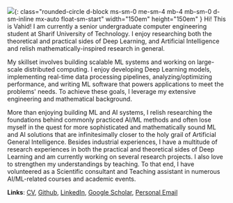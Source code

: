 ![](https://github.com/vahidzee.png){: class="rounded-circle d-block ms-sm-0 me-sm-4 mb-4 mb-sm-0 d-sm-inline mx-auto float-sm-start"  width="150em" height="150em" }
Hi! This is Vahid! I am currently a senior undergraduate computer engineering student at
Sharif University of Technology. I enjoy researching both the theoretical and practical sides of Deep Learning,
and Artificial Intelligence and relish mathematically-inspired research in general. 

My skillset involves building scalable ML systems and working on large-scale distributed computing.
I enjoy developing Deep Learning models, implementing real-time data processing pipelines, 
analyzing/optimizing performance, and writing ML software that powers applications to meet 
the problems' needs. To achieve these goals, I leverage my extensive engineering and mathematical background.

More than enjoying building ML and AI systems, I relish researching the foundations behind commonly practiced 
AI/ML methods and often lose myself in the quest for more sophisticated and mathematically sound ML and AI 
solutions that are infinitesimally closer to the holy grail of Artificial General Intelligence.
Besides industrial experiences, I have a multitude of research experiences in both the practical and 
theoretical sides of Deep Learning and am currently working on several research projects. I also love to
strengthen my understandings by teaching. To that end, I have volunteered as a Scientific consultant and 
Teaching assistant in numerous AI/ML-related courses and academic events.

**Links**: [CV](https://drive.google.com/file/d/1-5Ntsu0_jq0HfrEkmGTFiLIkuqCZMMuh/view?usp=sharing), [Github](https://github.com/vahidzee), [LinkedIn](https://linkedin.com/in/vahidzee), [Google Scholar](https://scholar.google.com/citations?user=5Orm8YIAAAAJ),
[Personal Email](mailto:vahid98zee@gmail.com)
